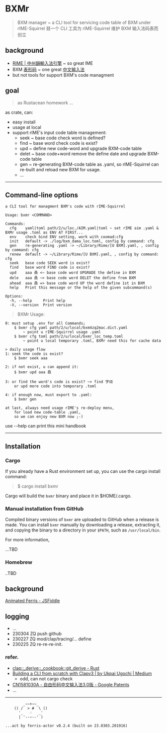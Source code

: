 # BXMr
> BXM manager ~ a CLI tool for servicing code table of BXM under rIME-Squirrel
> 叕一个 CLI 工具为 rIME-Squirrel 维护 BXM 输入法码表而创立

## background

- [RIME | 中州韻輸入法引擎](https://rime.im/) ~ so great IME
- BXM [表形码](https://zh.wikipedia.org/wiki/Windows_95) ~ one great [中文输入法](https://zh.wikipedia.org/wiki/%E4%B8%AD%E6%96%87%E8%BE%93%E5%85%A5%E6%B3%95)
- but not tools for support BXM's code managment


## goal
> as Rustacean homework ...

as crate, can:

- easy install
- usage at local
- support rIME's input code table management:
    - seek ~ base code check word is defined?
    - find ~ base word check code is exist?
    - upd ~ define new code-word and upgrade BXM-code table
    - delet ~ base code+word remove the define date and upgrade BXM-code table
    - gen ~ re-generating BXM-code table as .yaml, so rIME-Squirrel can re-built and reload new BXM for usage.
    - ...

------
## Command-line options

```
a CLI tool for managment BXM's code with rIME-Squirrel

Usage: bxmr <COMMAND>

Commands:
  cfg    yaml|toml path/2/u/loc./AIM.yaml|toml ~ set rIME aim .yaml & BXMr usage .toml as ENV AT FIRST...
  env    check bind ENV setting, work with coomad:cfg
  init   default -> ./log/bxm_dama_loc.toml, config by command: cfg
  gen    re-generating .yaml -> ~/Library/Rime/[U BXM].yaml, , config by command: cfg
  renew  default -> ~/Library/Rime/[U BXM].yaml, , config by command: cfg
  seek   base code SEEK word is exist?
  find   base word FIND code is exist?
  upd    aaa 叒 <~ base code word UPGRADE the define in BXM
  dele   aaa 叒 ~> base code word DELET the define from BXM
  ahead  aaa 叒 => base code word UP the word define 1st in BXM
  help   Print this message or the help of the given subcommand(s)

Options:
  -h, --help     Print help
  -V, --version  Print version
```

> BXMr Usage:

```
0: must setup .env for all Commands;
    $ bxmr cfg yaml path/2/u/local/bxm4zq2mac.dict.yaml
        ~ point u rIME-Squirrel usage .yaml
    $ bxmr cfg toml path/2/u/local/bxmr_loc_temp.toml
        ~ point u local temporary .toml, BXMr need this for cache data

> daily usage flow
1: seek the code is exist?
    $ bxmr seek aaa

2: if not exist, u can append it:
    $ bxmr upd aaa 叒

3: or find the word's code is exist? ~> find 字词
    or upd more code into temporary .toml

4: if enough now, must export to .yaml:
    $ bxmr gen

at last, always need usage rIME's re-deploy menu, 
    for load new code-table .yaml,
    so we can enjoy new BXM now ;-)
```

use --help can print this mini handbook



------
## Installation

### Cargo
If you already have a Rust environment set up, you can use the cargo install command:

> $ cargo install bxmr

Cargo will build the `bxmr` binary and place it in $HOME/.cargo.


### Manual installation from GitHub
Compiled binary versions of `bxmr` are uploaded to GitHub when a release is made. You can install `bxmr` manually by downloading a release, extracting it, and copying the binary to a directory in your `$PATH`, such as `/usr/local/bin`.

For more information, 

...TBD

### Homebrew

..TBD

## background
[Animated Ferris - JSFiddle](https://jsfiddle.net/Diggsey/3pdgh52r/embedded/result/)

## logging

- ...
- 230304 ZQ push github
- 230227 ZQ mod/clap/tracing/... define
- 230225 ZQ re-re-re-init.


### refer.


- [clap::_derive::_cookbook::git_derive - Rust](https://docs.rs/clap/latest/clap/_derive/_cookbook/git_derive/index.html)
- [Building a CLI from scratch with Clapv3 | by Ukpai Ugochi | Medium](https://medium.com/javascript-in-plain-english/coding-wont-exist-in-5-years-this-is-why-6da748ba676c)
    - odd, can not cargo check
- [CN1581030A - 自由形码中文输入法3.0版 - Google Patents](https://patents.google.com/patent/CN1581030A/zh)
- ...


------
```
        _~~+~~_
    () /  > #  \ ()
      '_   ♢   _'
      | '--∽--' )

...act by ferris-actor v0.2.4 (built on 23.0303.201916)
```




